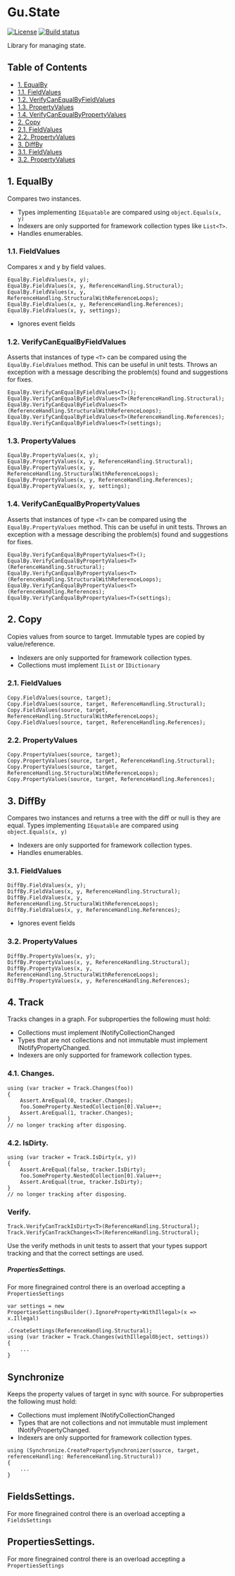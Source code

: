 # Gu.State
[![License](https://img.shields.io/badge/license-MIT-blue.svg)](LICENSE.md)
[![Build status](https://ci.appveyor.com/api/projects/status/thxx3efi2p90byja/branch/master?svg=true)](https://ci.appveyor.com/project/JohanLarsson/gu-state/branch/master)

Library for managing state.

## Table of Contents
- [1. EqualBy](#1-equalby)
- [1.1. FieldValues](#11-fieldvalues)
- [1.2. VerifyCanEqualByFieldValues](#12-verifycanequalbyfieldvalues)
- [1.3. PropertyValues](#13-propertyvalues)
- [1.4. VerifyCanEqualByPropertyValues](#14-verifycanequalbypropertyvalues)
- [2. Copy](#2-copy)
- [2.1. FieldValues](#21-fieldvalues)
- [2.2. PropertyValues](#22-propertyvalues)
- [3. DiffBy](#3-diffby)
- [3.1. FieldValues](#31-fieldvalues)
- [3.2. PropertyValues](#32-propertyvalues)

## 1. EqualBy
Compares two instances.

- Types implementing `IEquatable` are compared using `object.Equals(x, y)`
- Indexers are only supported for framework collection types like `List<T>`.
- Handles enumerables.

### 1.1. FieldValues
Compares x and y by field values.
```
EqualBy.FieldValues(x, y);
EqualBy.FieldValues(x, y, ReferenceHandling.Structural); 
EqualBy.FieldValues(x, y, ReferenceHandling.StructuralWithReferenceLoops); 
EqualBy.FieldValues(x, y, ReferenceHandling.References);
EqualBy.FieldValues(x, y, settings);
```

- Ignores event fields

### 1.2. VerifyCanEqualByFieldValues

Asserts that instances of type `<T>` can be compared using the `EqualBy.FieldValues` method.
This can be useful in unit tests.
Throws an exception with a message describing the problem(s) found and suggestions for fixes.
```
EqualBy.VerifyCanEqualByFieldValues<T>();
EqualBy.VerifyCanEqualByFieldValues<T>(ReferenceHandling.Structural); 
EqualBy.VerifyCanEqualByFieldValues<T>(ReferenceHandling.StructuralWithReferenceLoops); 
EqualBy.VerifyCanEqualByFieldValues<T>(ReferenceHandling.References);
EqualBy.VerifyCanEqualByFieldValues<T>(settings);
```

### 1.3. PropertyValues
```
EqualBy.PropertyValues(x, y);
EqualBy.PropertyValues(x, y, ReferenceHandling.Structural); 
EqualBy.PropertyValues(x, y, ReferenceHandling.StructuralWithReferenceLoops); 
EqualBy.PropertyValues(x, y, ReferenceHandling.References);
EqualBy.PropertyValues(x, y, settings);
```

### 1.4. VerifyCanEqualByPropertyValues

Asserts that instances of type `<T>` can be compared using the `EqualBy.PropertyValues` method.
This can be useful in unit tests.
Throws an exception with a message describing the problem(s) found and suggestions for fixes.
```
EqualBy.VerifyCanEqualByPropertyValues<T>();
EqualBy.VerifyCanEqualByPropertyValues<T>(ReferenceHandling.Structural); 
EqualBy.VerifyCanEqualByPropertyValues<T>(ReferenceHandling.StructuralWithReferenceLoops); 
EqualBy.VerifyCanEqualByPropertyValues<T>(ReferenceHandling.References);
EqualBy.VerifyCanEqualByPropertyValues<T>(settings);
```

## 2. Copy
Copies values from source to target.
Immutable types are copied by value/reference.
- Indexers are only supported for framework collection types.
- Collections must implement `IList` or `IDictionary`

### 2.1. FieldValues
```
Copy.FieldValues(source, target);
Copy.FieldValues(source, target, ReferenceHandling.Structural); 
Copy.FieldValues(source, target, ReferenceHandling.StructuralWithReferenceLoops); 
Copy.FieldValues(source, target, ReferenceHandling.References);
```

### 2.2. PropertyValues
```
Copy.PropertyValues(source, target);
Copy.PropertyValues(source, target, ReferenceHandling.Structural); 
Copy.PropertyValues(source, target, ReferenceHandling.StructuralWithReferenceLoops); 
Copy.PropertyValues(source, target, ReferenceHandling.References);
```

## 3. DiffBy
Compares two instances and returns a tree with the diff or null is they are equal.
Types implementing `IEquatable` are compared using `object.Equals(x, y)`
- Indexers are only supported for framework collection types.
- Handles enumerables.

### 3.1. FieldValues
```
DiffBy.FieldValues(x, y);
DiffBy.FieldValues(x, y, ReferenceHandling.Structural); 
DiffBy.FieldValues(x, y, ReferenceHandling.StructuralWithReferenceLoops); 
DiffBy.FieldValues(x, y, ReferenceHandling.References);
```
- Ignores event fields

### 3.2. PropertyValues
```
DiffBy.PropertyValues(x, y);
DiffBy.PropertyValues(x, y, ReferenceHandling.Structural); 
DiffBy.PropertyValues(x, y, ReferenceHandling.StructuralWithReferenceLoops); 
DiffBy.PropertyValues(x, y, ReferenceHandling.References);
```

## 4. Track
Tracks changes in a graph.
For subproperties the following must hold:
- Collections must implement INotifyCollectionChanged
- Types that are not collections and not immutable must implement INotifyPropertyChanged.
- Indexers are only supported for framework collection types.

### 4.1. Changes.

```
using (var tracker = Track.Changes(foo))
{
    Assert.AreEqual(0, tracker.Changes);
    foo.SomeProperty.NestedCollection[0].Value++;
    Assert.AreEqual(1, tracker.Changes);
}
// no longer tracking after disposing.
```

### 4.2. IsDirty.

```
using (var tracker = Track.IsDirty(x, y))
{
    Assert.AreEqual(false, tracker.IsDirty);
    foo.SomeProperty.NestedCollection[0].Value++;
    Assert.AreEqual(true, tracker.IsDirty);
}
// no longer tracking after disposing.
```

### Verify.
```
Track.VerifyCanTrackIsDirty<T>(ReferenceHandling.Structural);
Track.VerifyCanTrackChanges<T>(ReferenceHandling.Structural);
```
Use the verify methods in unit tests to assert that your types support tracking and that the correct settings are used.

##### PropertiesSettings.
For more finegrained control there is an overload accepting a `PropertiesSettings`
```
var settings = new PropertiesSettingsBuilder().IgnoreProperty<WithIllegal>(x => x.Illegal)
                                              .CreateSettings(ReferenceHandling.Structural);
using (var tracker = Track.Changes(withIllegalObject, settings))
{
    ...
}
```

## Synchronize
Keeps the property values of target in sync with source.
For subproperties the following must hold:
- Collections must implement INotifyCollectionChanged
- Types that are not collections and not immutable must implement INotifyPropertyChanged.
- Indexers are only supported for framework collection types.
```
using (Synchronize.CreatePropertySynchronizer(source, target, referenceHandling: ReferenceHandling.Structural))
{
    ...
}
```

## FieldsSettings.
For more finegrained control there is an overload accepting a `FieldsSettings`


## PropertiesSettings.
For more finegrained control there is an overload accepting a `PropertiesSettings`
